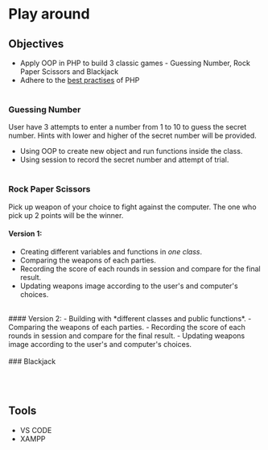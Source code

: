 # Play around


## Objectives
- Apply OOP in PHP to build 3 classic games - Guessing Number, Rock Paper Scissors and Blackjack
- Adhere to the [best practises](../0.Getting-started-with-PHP/PHP-best-practises.md) of PHP
<br><br>
###  Guessing Number
User have 3 attempts to enter a number from 1 to 10 to guess the secret number. Hints with lower and higher of the secret number will be provided. 

- Using OOP to create new object and run functions inside the class.
- Using session to record the secret number and attempt of trial.
<br><br>
### Rock Paper Scissors
Pick up weapon of your choice to fight against the computer. The one who pick up 2 points will be the winner. 
<br>
#### Version 1:
- Creating different variables and functions in *one class*.
- Comparing the weapons of each parties.
- Recording the score of each rounds in session and compare for the final result.
- Updating weapons image according to the user's and computer's choices.
<br>
#### Version 2:
- Building with *different classes and public functions*.
- Comparing the weapons of each parties.
- Recording the score of each rounds in session and compare for the final result.
- Updating weapons image according to the user's and computer's choices.
<br><br>
### Blackjack



<br><br>
## Tools
- VS CODE
- XAMPP
